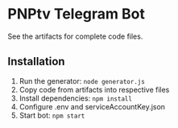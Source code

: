 # PNPtv Telegram Bot

See the artifacts for complete code files.

## Installation

1. Run the generator: `node generator.js`
2. Copy code from artifacts into respective files
3. Install dependencies: `npm install`
4. Configure .env and serviceAccountKey.json
5. Start bot: `npm start`
